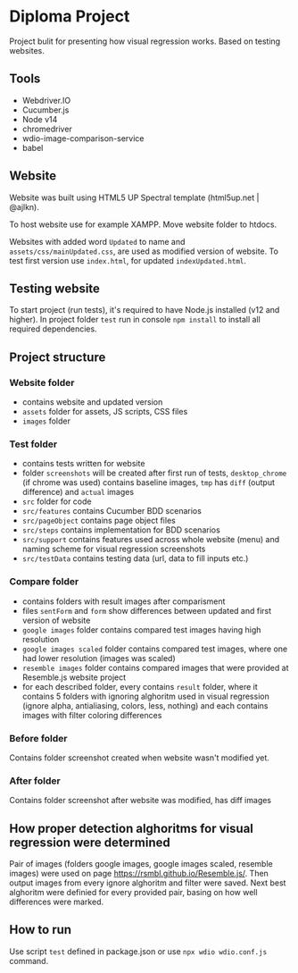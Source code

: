 # Diploma Project
Project bulit for presenting how visual regression works. Based on testing websites.

## Tools
- Webdriver.IO
- Cucumber.js
- Node v14
- chromedriver
- wdio-image-comparison-service
- babel

## Website
Website was built using HTML5 UP Spectral template (html5up.net | @ajlkn).

To host website use for example XAMPP. Move website folder to htdocs.

Websites with added word `Updated` to name and `assets/css/mainUpdated.css`, are used as modified version of website. To test first version use `index.html`, for updated `indexUpdated.html`.

## Testing website
To start project (run tests), it's required to have Node.js installed (v12 and higher). In project folder `test` run in console `npm install` to install all required dependencies.

## Project structure
### Website folder
- contains website and updated version
- `assets` folder for assets, JS scripts, CSS files
- `images` folder
### Test folder
- contains tests written for website
- folder `screenshots` will be created after first run of tests, `desktop_chrome` (if chrome was used) contains baseline images, `tmp` has `diff` (output difference) and `actual` images
- `src` folder for code
- `src/features` contains Cucumber BDD scenarios
- `src/pageObject` contains page object files
- `src/steps` contains implementation for BDD scenarios
- `src/support` contains features used across whole website (menu) and naming scheme for visual regression screenshots
- `src/testData` contains testing data (url, data to fill inputs etc.)
### Compare folder
- contains folders with result images after comparisment
- files `sentForm` and `form` show differences between updated and first version of website
- `google images` folder contains compared test images having high resolution
- `google images scaled` folder contains compared test images, where one had lower resolution (images was scaled)
- `resemble images` folder contains compared images that were provided at Resemble.js website project
- for each described folder, every contains `result` folder, where it contains 5 folders with ignoring alghoritm used in visual regression (ignore alpha, antialiasing, colors, less, nothing) and each contains images with filter coloring differences
### Before folder
Contains folder screenshot created when website wasn't modified yet.

### After folder
Contains folder screenshot after website was modified, has diff images

## How proper detection alghoritms for visual regression were determined
Pair of images (folders google images, google images scaled, resemble images) were used on page https://rsmbl.github.io/Resemble.js/. Then output images from every ignore alghoritm and filter were saved. Next best alghoritm were definied for every provided pair, basing on how well differences were marked.

## How to run
Use script `test` defined in package.json or use `npx wdio wdio.conf.js` command.